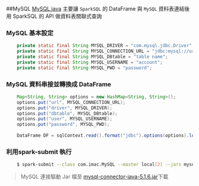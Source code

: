 ##MySQL
[MySQL.java](https://github.com/imac-cloud/NFU-spark-training/blob/master/examples/SparkSQL/MySQL/MySQL.java) 主要讓 ```SparkSQL``` 的 DataFrame 與 ```MySQL``` 資料表連結後用 SparkSQL 的 API 做資料表關聯式查詢

### MySQL 基本設定

```java
	private static final String MYSQL_DRIVER = "com.mysql.jdbc.Driver";
	private static final String MYSQL_CONNECTION_URL = "jdbc:mysql://url/'database name'";
	private static final String MYSQL_DBtable = "table name";
	private static final String MYSQL_USERNAME = "account";
	private static final String MYSQL_PWD = "password";
```

### MySQL 資料串接並轉換成 DataFrame

```java
	Map<String, String> options = new HashMap<String, String>();
    options.put("url", MYSQL_CONNECTION_URL);
    options.put("driver", MYSQL_DRIVER);
    options.put("dbtable", MYSQL_DBtable);
    options.put("user", MYSQL_USERNAME);
    options.put("password", MYSQL_PWD);
    
    DataFrame DF = sqlContext.read().format("jdbc").options(options).load();
```

### 利用spark-submit 執行

```sh
	$ spark-submit --class com.imac.MySQL --master local[2] --jars mysql-connector-java-5.1.6.jar --driver-class-path mysql-connector-java-5.1.6.jar SparkSQL.jar
```
>MySQL 連接驅動 Jar 檔至 [mysql-connector-java-5.1.6.jar](http://central.maven.org/maven2/mysql/mysql-connector-java/5.1.6/mysql-connector-java-5.1.6.jar)下載
